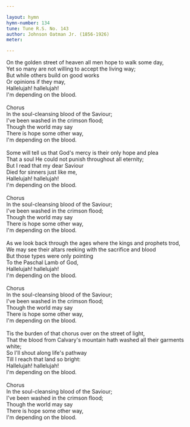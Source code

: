 ```yaml
---

layout: hymn
hymn-number: 134
tune: Tune R.S. No. 143
author: Johnson Oatman Jr. (1856-1926)
meter: 

---
```

On the golden street of heaven all men hope to walk some day,<br>Yet so many are not willing to accept the living way;<br>But while others build on good works<br>Or opinions if they may,<br>Hallelujah! hallelujah!<br>I'm depending on the blood.<br><br>Chorus<br>In the soul-cleansing blood of the Saviour;<br>I've been washed in the crimson flood;<br>Though the world may say<br>There is hope some other way,<br>I'm depending on the blood.<br><br>Some will tell us that God's mercy is their only hope and plea<br>That a soul He could not punish throughout all eternity;<br>But I read that my dear Saviour<br>Died for sinners just like me,<br>Hallelujah! hallelujah!<br>I'm depending on the blood.<br><br>Chorus<br>In the soul-cleansing blood of the Saviour;<br>I've been washed in the crimson flood;<br>Though the world may say<br>There is hope some other way,<br>I'm depending on the blood.<br><br>As we look back through the ages where the kings and prophets trod,<br>We may see their altars reeking with the sacrifice and blood<br>But those types were only pointing<br>To the Paschal Lamb of God,<br>Hallelujah! hallelujah!<br>I'm depending on the blood.<br><br>Chorus<br>In the soul-cleansing blood of the Saviour;<br>I've been washed in the crimson flood;<br>Though the world may say<br>There is hope some other way,<br>I'm depending on the blood.<br><br>Tis the burden of that chorus over on the street of light,<br>That the blood from Calvary's mountain hath washed all their garments white;<br>So I'll shout along life's pathway<br>Till I reach that land so bright:<br>Hallelujah! hallelujah!<br>I'm depending on the blood.<br><br>Chorus<br>In the soul-cleansing blood of the Saviour;<br>I've been washed in the crimson flood;<br>Though the world may say<br>There is hope some other way,<br>I'm depending on the blood.<br><br><br>
